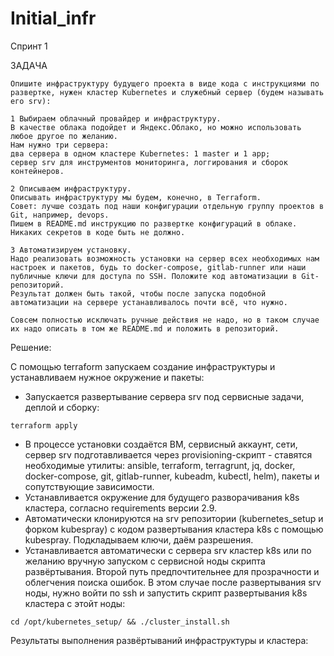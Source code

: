 # Initial_infr

Спринт 1

ЗАДАЧА

```
Опишите инфраструктуру будущего проекта в виде кода с инструкциями по развертке, нужен кластер Kubernetes и служебный сервер (будем называть его srv):

1 Выбираем облачный провайдер и инфраструктуру.
В качестве облака подойдет и Яндекс.Облако, но можно использовать любое другое по желанию.
Нам нужно три сервера:
два сервера в одном кластере Kubernetes: 1 master и 1 app;
сервер srv для инструментов мониторинга, логгирования и сборок контейнеров.

2 Описываем инфраструктуру.
Описывать инфраструктуру мы будем, конечно, в Terraform.
Совет: лучше создать под наши конфигурации отдельную группу проектов в Git, например, devops.
Пишем в README.md инструкцию по развертке конфигураций в облаке. Никаких секретов в коде быть не должно.

3 Автоматизируем установку.
Надо реализовать возможность установки на сервер всех необходимых нам настроек и пакетов, будь то docker-compose, gitlab-runner или наши публичные ключи для доступа по SSH. Положите код автоматизации в Git-репозиторий.
Результат должен быть такой, чтобы после запуска подобной автоматизации на сервере устанавливалось почти всё, что нужно.

Совсем полностью исключать ручные действия не надо, но в таком случае их надо описать в том же README.md и положить в репозиторий.
```

Решение:

С помощью terraform запускаем создание инфраструктуры и устанавливаем нужное окружение и пакеты:
  - Запускается развертывание сервера srv под сервисные задачи, деплой и сборку:
  ```
  terraform apply
  ```
  - В процессе установки создаётся ВМ, сервисный аккаунт, сети, сервер srv подготавливается через provisioning-скрипт - ставятся необходимые утилиты:
    ansible, terraform, terragrunt, jq, docker, docker-compose, git, gitlab-runner, kubeadm, kubectl, helm), пакеты и сопутствующие зависимости.
  - Устанавливается окружение для будущего разворачивания k8s кластера, согласно requirements версии 2.9.
  - Автоматически клонируются на srv репозитории (kubernetes_setup и форком kubespray) с кодом развертывания кластера k8s с помощью kubespray. 
    Подкладываем ключи, даём разрешения.
  - Устанавливается автоматически с сервера srv кластер k8s или по желанию вручную запуском с сервисной ноды скрипта развёртывания.
    Второй путь предпочтительнее для прозрачности и облегчения поиска ошибок.
  В этом случае после развертывания srv ноды, нужно войти по ssh и запустить скрипт развертывания k8s кластера с этойт ноды:
  ```
  cd /opt/kubernetes_setup/ && ./cluster_install.sh
  ```

Результаты выполнения развёртываний инфраструктуры и кластера:
